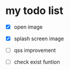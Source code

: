 # my todo list

- [x] open image

- [x] splash screen image
- [ ] qss improvement
- [ ] check exist funtion
